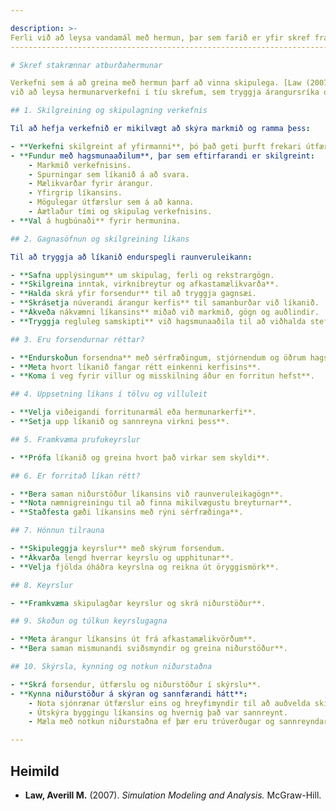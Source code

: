 ```yaml
---

description: >-
Ferli við að leysa vandamál með hermun, þar sem farið er yfir skref frá hugtakalíkani til niðurstöðu með skýrum og skipulögðum hætti.
-----------------------------------------------------------------------------------------------------

# Skref stakrænnar atburðahermunar

Verkefni sem á að greina með hermun þarf að vinna skipulega. [Law (2007)](#heimild) lýsa ferlinu
við að leysa hermunarverkefni í tíu skrefum, sem tryggja árangursríka og yfirvegaða nálgun.

## 1. Skilgreining og skipulagning verkefnis

Til að hefja verkefnið er mikilvægt að skýra markmið og ramma þess:

- **Verkefni skilgreint af yfirmanni**, þó það geti þurft frekari útfærslu.
- **Fundur með hagsmunaaðilum**, þar sem eftirfarandi er skilgreint:
    - Markmið verkefnisins.
    - Spurningar sem líkanið á að svara.
    - Mælikvarðar fyrir árangur.
    - Yfirgrip líkansins.
    - Mögulegar útfærslur sem á að kanna.
    - Áætlaður tími og skipulag verkefnisins.
- **Val á hugbúnaði** fyrir hermunina.

## 2. Gagnasöfnun og skilgreining líkans

Til að tryggja að líkanið endurspegli raunveruleikann:

- **Safna upplýsingum** um skipulag, ferli og rekstrargögn.
- **Skilgreina inntak, virknibreytur og afkastamælikvarða**.
- **Halda skrá yfir forsendur** til að tryggja gagnsæi.
- **Skrásetja núverandi árangur kerfis** til samanburðar við líkanið.
- **Ákveða nákvæmni líkansins** miðað við markmið, gögn og auðlindir.
- **Tryggja regluleg samskipti** við hagsmunaaðila til að viðhalda stefnu verkefnisins.

## 3. Eru forsendurnar réttar?

- **Endurskoðun forsendna** með sérfræðingum, stjórnendum og öðrum hagsmunaaðilum.
- **Meta hvort líkanið fangar rétt einkenni kerfisins**.
- **Koma í veg fyrir villur og misskilning áður en forritun hefst**.

## 4. Uppsetning líkans í tölvu og villuleit

- **Velja viðeigandi forritunarmál eða hermunarkerfi**.
- **Setja upp líkanið og sannreyna virkni þess**.

## 5. Framkvæma prufukeyrslur

- **Prófa líkanið og greina hvort það virkar sem skyldi**.

## 6. Er forritað líkan rétt?

- **Bera saman niðurstöður líkansins við raunveruleikagögn**.
- **Nota næmnigreiningu til að finna mikilvægustu breyturnar**.
- **Staðfesta gæði líkansins með rýni sérfræðinga**.

## 7. Hönnun tilrauna

- **Skipuleggja keyrslur** með skýrum forsendum.
- **Ákvarða lengd hverrar keyrslu og upphitunar**.
- **Velja fjölda óháðra keyrslna og reikna út öryggismörk**.

## 8. Keyrslur

- **Framkvæma skipulagðar keyrslur og skrá niðurstöður**.

## 9. Skoðun og túlkun keyrslugagna

- **Meta árangur líkansins út frá afkastamælikvörðum**.
- **Bera saman mismunandi sviðsmyndir og greina niðurstöður**.

## 10. Skýrsla, kynning og notkun niðurstaðna

- **Skrá forsendur, útfærslu og niðurstöður í skýrslu**.
- **Kynna niðurstöður á skýran og sannfærandi hátt**:
    - Nota sjónrænar útfærslur eins og hreyfimyndir til að auðvelda skilning.
    - Útskýra byggingu líkansins og hvernig það var sannreynt.
    - Mæla með notkun niðurstaðna ef þær eru trúverðugar og sannreyndar.

---
```


## Heimild

- **Law, Averill M.** (2007). *Simulation Modeling and Analysis.* McGraw-Hill.
